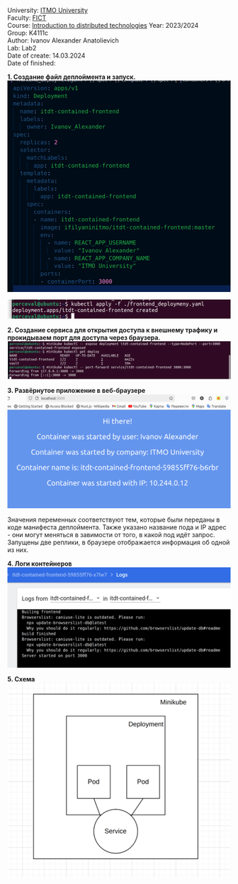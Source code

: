 University: [ITMO University](https://itmo.ru/ru/) <br>
Faculty: [FICT](https://fict.itmo.ru) <br>
Course: [Introduction to distributed technologies](https://github.com/itmo-ict-faculty/introduction-to-distributed-technologies)
Year: 2023/2024 <br>
Group: K4111c <br>
Author: Ivanov Alexander Anatolievich <br>
Lab: Lab2 <br>
Date of create: 14.03.2024 <br>
Date of finished:  <br>


**1. Создание файл деплоймента и запуск.** <br>
![Alt text](images/image.png)
<br>

![alt text](images/image-1.png)

**2. Создание сервиса для открытия доступа к внешнему трафику и прокидываем порт для доступа через браузера.**<br>
![alt text](images/image-2.png)


**3. Развёрнутое приложение в веб-браузере**<br>
![alt text](images/image-3.png)

Значения переменных соответствуют тем, которые были переданы в коде манифеста деплоймента. 
Также указано название пода и IP адрес - они могут меняться в завимости от того, в какой под идёт запрос. 
Запущены две реплики, в браузере отображается информация об одной из них.<br>

**4. Логи контейнеров**<br>
![alt text](images/image-4.png)

**5. Схема**<br>
![alt text](images/image-5.png)